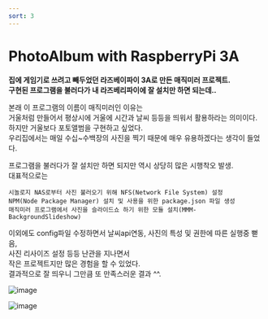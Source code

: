 ```yaml
---
sort: 3
---
```


# PhotoAlbum with RaspberryPi 3A

**집에 게임기로 쓰려고 빼두었던 라즈베이파이 3A로 만든 매직미러 프로젝트.    
구현된 프로그램을 불러다가 내 라즈베리파이에 잘 설치만 하면 되는데..**    

본래 이 프로그램의 이름이 매직미러인 이유는     
거울처럼 만들어서 평상시에 거울에 시간과 날씨 등등을 띄워서 활용하라는 의미이다.    
하지만 거울보다 포토앨범을 구현하고 싶었다.    
우리집에서는 매일 수십~수백장의 사진을 찍기 때문에 매우 유용하겠다는 생각이 들었다.

프로그램을 불러다가 잘 설치만 하면 되지만 역시 상당히 많은 시행착오 발생.    
대표적으로는     
```note    
시놀로지 NAS로부터 사진 불러오기 위해 NFS(Network File System) 설정    
NPM(Node Package Manager) 설치 및 사용을 위한 package.json 파일 생성    
매직미러 프로그램에서 사진을 슬라이드쇼 하기 위한 모듈 설치(MMM-BackgroundSlideshow)    
```

이외에도 config파일 수정하면서 날씨api연동, 사진의 특성 및 권한에 따른 실행중 뻗음,    
사진 리사이즈 설정 등등 난관을 지나면서     
작은 프로젝트지만 많은 경험을 할 수 있었다.     
결과적으로 잘 띄우니 그만큼 또 만족스러운 결과 ^^.    

![image](https://user-images.githubusercontent.com/48585035/232506426-f05d8ce8-69e4-4dea-bb75-531bd9a4ccca.jpeg)

![image](https://user-images.githubusercontent.com/48585035/232506429-c8e25a48-1ca8-4fc6-a702-ad8ad652c85a.jpeg)

